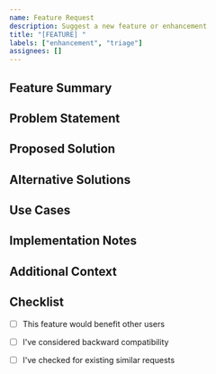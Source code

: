 ```yaml
---
name: Feature Request
description: Suggest a new feature or enhancement
title: "[FEATURE] "
labels: ["enhancement", "triage"]
assignees: []
---
```


## Feature Summary
<!-- A brief description of the feature request. -->

## Problem Statement
<!-- What problem does this feature solve? What pain point does it address? -->

## Proposed Solution
<!-- Describe the solution you'd like to see implemented. -->

## Alternative Solutions
<!-- Have you considered any alternative solutions or workarounds? -->

## Use Cases
<!-- Provide specific examples of how this feature would be used. -->

## Implementation Notes
<!-- Any technical details, dependencies, or considerations for implementation. -->

## Additional Context
<!-- Add any other context, screenshots, or references. -->

## Checklist
- [ ] This feature would benefit other users
- [ ] I've considered backward compatibility
- [ ] I've checked for existing similar requests

